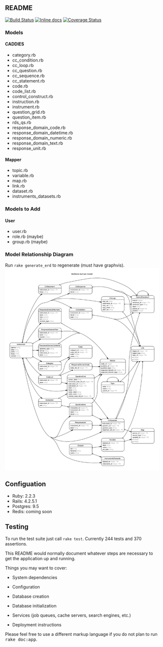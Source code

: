 ## README

[![Build Status](https://travis-ci.org/CLOSER-Cohorts/archivist.svg?branch=master)](https://travis-ci.org/CLOSER-Cohorts/archivist)
[![Inline docs](http://inch-ci.org/github/CLOSER-Cohorts/archivist.svg?branch=master)](http://inch-ci.org/github/CLOSER-Cohorts/archivist)
[![Coverage Status](https://coveralls.io/repos/github/CLOSER-Cohorts/archivist/badge.svg?branch=master)](https://coveralls.io/github/CLOSER-Cohorts/archivist?branch=master)

### Models
#### CADDIES
* category.rb
* cc_condition.rb
* cc_loop.rb
* cc_question.rb
* cc_sequence.rb
* cc_statement.rb
* code.rb
* code_list.rb
* control_construct.rb
* instruction.rb
* instrument.rb
* question_grid.rb
* question_item.rb
* rds_qs.rb
* response_domain_code.rb
* response_domain_datetime.rb
* response_domain_numeric.rb
* response_domain_text.rb
* response_unit.rb

#### Mapper
* topic.rb
* variable.rb
* map.rb
* link.rb
* dataset.rb
* instruments_datasets.rb

### Models to Add
#### User
* user.rb
* role.rb     (maybe)
* group.rb    (maybe)

### Model Relationship Diagram
Run `rake generate_erd` to regenerate (must have graphvis).
![](/app/assets/images/diagrams/erd.png)

## Configuation
* Ruby: 2.2.3
* Rails: 4.2.5.1
* Postgres: 9.5
* Redis: coming soon

## Testing
To run the test suite just call `rake test`. Currently 244 tests and 370 assertions.

This README would normally document whatever steps are necessary to get the
application up and running.

Things you may want to cover:
* System dependencies

* Configuration

* Database creation

* Database initialization

* Services (job queues, cache servers, search engines, etc.)

* Deployment instructions


Please feel free to use a different markup language if you do not plan to run
<tt>rake doc:app</tt>.
